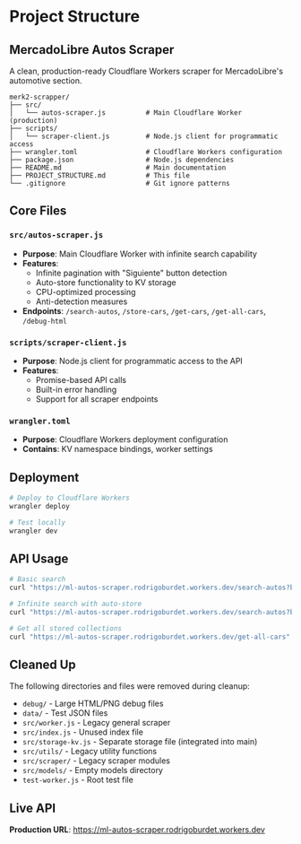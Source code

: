 # Project Structure

## MercadoLibre Autos Scraper

A clean, production-ready Cloudflare Workers scraper for MercadoLibre's automotive section.

```
merk2-scrapper/
├── src/
│   └── autos-scraper.js          # Main Cloudflare Worker (production)
├── scripts/
│   └── scraper-client.js         # Node.js client for programmatic access
├── wrangler.toml                 # Cloudflare Workers configuration
├── package.json                  # Node.js dependencies
├── README.md                     # Main documentation
├── PROJECT_STRUCTURE.md          # This file
└── .gitignore                    # Git ignore patterns
```

## Core Files

### `src/autos-scraper.js`
- **Purpose**: Main Cloudflare Worker with infinite search capability
- **Features**: 
  - Infinite pagination with "Siguiente" button detection
  - Auto-store functionality to KV storage
  - CPU-optimized processing
  - Anti-detection measures
- **Endpoints**: `/search-autos`, `/store-cars`, `/get-cars`, `/get-all-cars`, `/debug-html`

### `scripts/scraper-client.js`
- **Purpose**: Node.js client for programmatic access to the API
- **Features**: 
  - Promise-based API calls
  - Built-in error handling
  - Support for all scraper endpoints

### `wrangler.toml`
- **Purpose**: Cloudflare Workers deployment configuration
- **Contains**: KV namespace bindings, worker settings

## Deployment

```bash
# Deploy to Cloudflare Workers
wrangler deploy

# Test locally
wrangler dev
```

## API Usage

```bash
# Basic search
curl "https://ml-autos-scraper.rodrigoburdet.workers.dev/search-autos?brand=toyota&model=yaris"

# Infinite search with auto-store
curl "https://ml-autos-scraper.rodrigoburdet.workers.dev/search-autos?brand=honda&model=civic&limit=infinite&store=true"

# Get all stored collections
curl "https://ml-autos-scraper.rodrigoburdet.workers.dev/get-all-cars"
```

## Cleaned Up

The following directories and files were removed during cleanup:
- `debug/` - Large HTML/PNG debug files
- `data/` - Test JSON files
- `src/worker.js` - Legacy general scraper
- `src/index.js` - Unused index file
- `src/storage-kv.js` - Separate storage file (integrated into main)
- `src/utils/` - Legacy utility functions
- `src/scraper/` - Legacy scraper modules
- `src/models/` - Empty models directory
- `test-worker.js` - Root test file

## Live API

**Production URL**: https://ml-autos-scraper.rodrigoburdet.workers.dev 